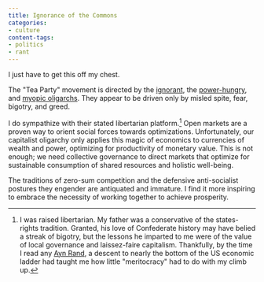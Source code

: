 ```yaml
---
title: Ignorance of the Commons
categories:
- culture
content-tags:
- politics
- rant
---
```


I just have to get this off my chest.

The "Tea Party" movement is directed by the [ignorant][1], the [power-hungry][2], and [myopic oligarchs][3].  They appear to be driven only by misled spite, fear, bigotry, and greed.

I do sympathize with their stated libertarian platform.[^1]  Open markets are a proven way to orient social forces towards optimizations.  Unfortunately, our capitalist oligarchy only applies this magic of economics to currencies of wealth and power, optimizing for productivity of monetary value.  This is not enough; we need collective governance to direct markets that optimize for sustainable consumption of shared resources and holistic well-being.

The traditions of zero-sum competition and the defensive anti-socialist postures they engender are antiquated and immature.  I find it more inspiring to embrace the necessity of working together to achieve prosperity.

   [1]: http://www.google.com/search?q=palin+site:factcheck.org
   [2]: http://www.dickipedia.org/dick.php?title=Glenn_Beck
   [3]: http://www.washingtonpost.com/wp-dyn/content/article/2010/09/22/AR2010092204665.html
   [4]: http://www.gq.com/entertainment/books/200911/ayn-rand-dick-books-fountainhead


[^1]: I was raised libertarian.  My father was a conservative of the states-rights tradition.  Granted, his love of Confederate history may have belied a streak of bigotry, but the lessons he imparted to me were of the value of local governance and laissez-faire capitalism.  Thankfully, by the time I read any [Ayn Rand][4], a descent to nearly the bottom of the US economic ladder had taught me how little "meritocracy" had to do with my climb up.

